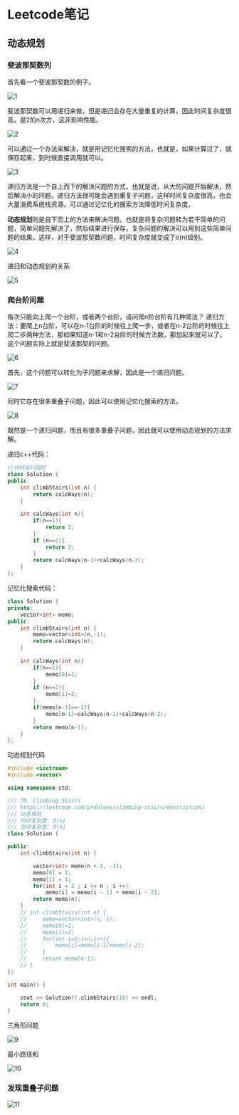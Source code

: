 # Leetcode笔记

## 动态规划

### 斐波那契数列

首先看一个斐波那契数的例子。

![1](E:\leetcode\Play-with-Algorithm-Interview\Note\pics\1.png)

斐波那契数可以用递归来做，但是递归会存在大量重复的计算，因此时间复杂度很高，是2的n次方，这非影响性能。

![2](E:\leetcode\Play-with-Algorithm-Interview\Note\pics\2.png)

可以通过一个办法来解决，就是用记忆化搜索的方法，也就是，如果计算过了，就保存起来，到时候直接调用就可以。

![3](E:\leetcode\Play-with-Algorithm-Interview\Note\pics\3.png)

递归方法是一个自上而下的解决问题的方式，也就是说，从大的问题开始解决，然后解决小的问题。递归方法很可能会遇到重复子问题，这样时间复杂度很高，也会大量浪费系统栈资源。可以通过记忆化的搜索方法降低时间复杂度。

**动态规划**则是自下而上的方法来解决问题。也就是将复杂问题转为若干简单的问题，简单问题先解决了，然后结果进行保存，复杂问题的解决可以用到这些简单问题的结果。这样，对于斐波那契数问题，时间复杂度就变成了o(n)级别。

![4](E:\leetcode\Play-with-Algorithm-Interview\Note\pics\4.png)

递归和动态规划的关系

![5](E:\leetcode\Play-with-Algorithm-Interview\Note\pics\5.png)



### 爬台阶问题

每次只能向上爬一个台阶，或者两个台阶，请问爬n阶台阶有几种爬法？
递归方法：要爬上n台阶，可以在n-1台阶的时候往上爬一步，或者在n-2台阶的时候往上爬二步两种方法，那如果知道n-1和n-2台阶的时候方法数，那加起来就可以了。
这个问题实际上就是斐波那契的问题。

![6](E:\leetcode\Play-with-Algorithm-Interview\Note\pics\6.png)

首先，这个问题可以转化为子问题来求解，因此是一个递归问题。

![7](E:\leetcode\Play-with-Algorithm-Interview\Note\pics\7.png)

同时它存在很多重叠子问题，因此可以使用记忆化搜索的方法。

![8](E:\leetcode\Play-with-Algorithm-Interview\Note\pics\8.png)

既然是一个递归问题，而且有很多重叠子问题，因此就可以使用动态规划的方法求解。

递归c++代码：

~~~c++
//代码运行超时
class Solution {
public:
    int climbStairs(int n) {
        return calcWays(n);
    }
    
    int calcWays(int n){
        if(n==1){
            return 1;
        }
        if (n==2){
            return 2;
        }
        return calcWays(n-1)+calcWays(n-2);
    }
};

~~~

记忆化搜索代码：

~~~c++
class Solution {
private:
    vector<int> memo;
public:
    int climbStairs(int n) {
        memo=vector<int>(n,-1);
        return calcWays(n);
    }
    
    int calcWays(int n){
        if(n==1){
            memo[0]=1;
        }
        if (n==2){
            memo[1]=2;
        }
        if(memo[n-1]==-1){
            memo[n-1]=calcWays(n-1)+calcWays(n-2);
        }
        return memo[n-1];
    }
};
~~~

动态规划代码

~~~c++
#include <iostream>
#include <vector>

using namespace std;

/// 70. Climbing Stairs
/// https://leetcode.com/problems/climbing-stairs/description/
/// 动态规划
/// 时间复杂度: O(n)
/// 空间复杂度: O(n)
class Solution {

public:
    int climbStairs(int n) {

        vector<int> memo(n + 1, -1);
        memo[0] = 1;
        memo[1] = 1;
        for(int i = 2 ; i <= n ; i ++)
            memo[i] = memo[i - 1] + memo[i - 2];
        return memo[n];
    }
    // int climbStairs(int n) {
    //     memo=vector<int>(n,-1);
    //     memo[0]=1;
    //     memo[1]=2;
    //     for(int i=2;i<n;i++){
    //         memo[i]=memo[i-1]+memo[i-2];
    //     }
    //     return memo[n-1];
    // }
};

int main() {

    cout << Solution().climbStairs(10) << endl;
    return 0;
}
~~~

三角形问题

![9](E:\leetcode\Play-with-Algorithm-Interview\Note\pics\9.png)

最小路径和

![10](E:\leetcode\Play-with-Algorithm-Interview\Note\pics\10.png)

### 发现重叠子问题

![11](E:\leetcode\Play-with-Algorithm-Interview\Note\pics\11.png)